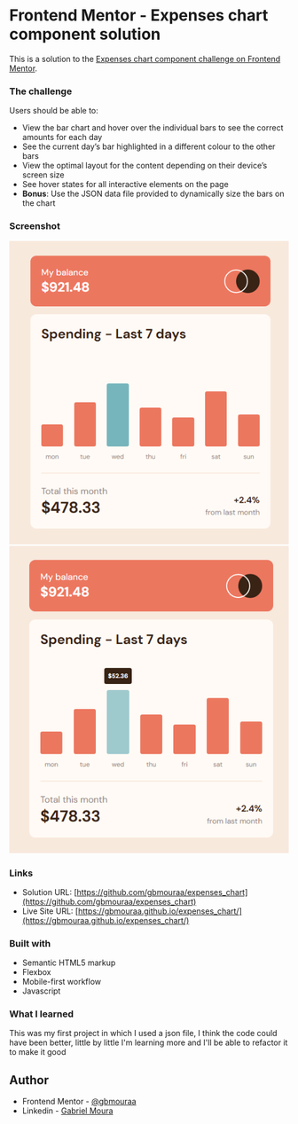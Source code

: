 # Frontend Mentor - Expenses chart component solution

This is a solution to the [Expenses chart component challenge on Frontend Mentor](https://www.frontendmentor.io/challenges/expenses-chart-component-e7yJBUdjwt). 

### The challenge

Users should be able to:

- View the bar chart and hover over the individual bars to see the correct amounts for each day
- See the current day’s bar highlighted in a different colour to the other bars
- View the optimal layout for the content depending on their device’s screen size
- See hover states for all interactive elements on the page
- **Bonus**: Use the JSON data file provided to dynamically size the bars on the chart

### Screenshot

![](./assets/screenshots/screenshot1.png)
![](./assets/screenshots/screenshot2.png)

### Links

- Solution URL: [https://github.com/gbmouraa/expenses_chart](https://github.com/gbmouraa/expenses_chart)
- Live Site URL: [https://gbmouraa.github.io/expenses_chart/](https://gbmouraa.github.io/expenses_chart/)

### Built with

- Semantic HTML5 markup
- Flexbox
- Mobile-first workflow
- Javascript

### What I learned

This was my first project in which I used a json file, I think the code could have been better, little by little I'm learning more and I'll be able to refactor it to make it good

## Author

- Frontend Mentor - [@gbmouraa](https://www.frontendmentor.io/profile/gbmouraa)
- Linkedin - [Gabriel Moura](https://www.linkedin.com/in/gabriel-moura-b63382161/)

